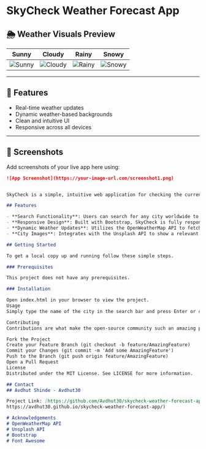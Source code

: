 # SkyCheck Weather Forecast App


## 🌦️ Weather Visuals Preview

| Sunny | Cloudy | Rainy | Snowy |
|:-----:|:------:|:-----:|:-----:|
| ![Sunny](https://tse3.mm.bing.net/th?id=OIP.hDtJw8rfYRklDfrYBfmc6gHaEo&pid=Api) | ![Cloudy](https://tse4.mm.bing.net/th?id=OIP.1En8ecEgIeCtj8_8aZGBkAHaEo&pid=Api) | ![Rainy](https://www.publicdomainpictures.net/pictures/190000/nahled/rain-clouds.jpg) | ![Snowy](https://tse1.mm.bing.net/th?id=OIP.4T-8vQVMsXZiX1I1c50EtAHaE4&pid=Api) |

---

## 🔆 Features

- Real-time weather updates
- Dynamic weather-based backgrounds
- Clean and intuitive UI
- Responsive across all devices

---

## 📸 Screenshots

Add screenshots of your live app here using:

```markdown
![App Screenshot](https://your-image-url.com/screenshot1.png)


SkyCheck is a simple, intuitive web application for checking the current weather conditions in cities around the globe. Built with HTML, CSS, Bootstrap, and JavaScript, it offers users the ability to quickly search for a city and receive real-time weather data including temperature, weather conditions, and more.

## Features

- **Search Functionality**: Users can search for any city worldwide to get the current weather conditions.
- **Responsive Design**: Built with Bootstrap, SkyCheck is fully responsive and works on all devices from phones to desktops.
- **Dynamic Weather Updates**: Utilizes the OpenWeatherMap API to fetch and display weather data.
- **City Images**: Integrates with the Unsplash API to show a relevant image of the searched city.

## Getting Started

To get a local copy up and running follow these simple steps.

### Prerequisites

This project does not have any prerequisites.

### Installation

Open index.html in your browser to view the project.
Usage
Simply type the name of the city in the search bar and press Enter or click the Search button to display the weather information and a related image of the city.

Contributing
Contributions are what make the open-source community such an amazing place to learn, inspire, and create. Any contributions you make are greatly appreciated.

Fork the Project
Create your Feature Branch (git checkout -b feature/AmazingFeature)
Commit your Changes (git commit -m 'Add some AmazingFeature')
Push to the Branch (git push origin feature/AmazingFeature)
Open a Pull Request
License
Distributed under the MIT License. See LICENSE for more information.

## Contact
## Avdhut Shinde - Avdhut30

Project Link: [https://github.com/Avdhut30/skycheck-weather-forecast-app](
https://avdhut30.github.io/skycheck-weather-forecast-app/)

# Acknowledgements
# OpenWeatherMap API
# Unsplash API
# Bootstrap
# Font Awesome
